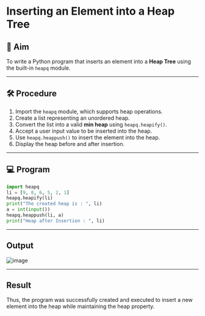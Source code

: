 # Inserting an Element into a Heap Tree

## 📌 Aim
To write a Python program that inserts an element into a **Heap Tree** using the built-in `heapq` module.

---

## 🛠 Procedure
1. Import the `heapq` module, which supports heap operations.
2. Create a list representing an unordered heap.
3. Convert the list into a valid **min heap** using `heapq.heapify()`.
4. Accept a user input value to be inserted into the heap.
5. Use `heapq.heappush()` to insert the element into the heap.
6. Display the heap before and after insertion.

---

## 💻 Program

```python
import heapq
li = [9, 8, 6, 5, 2, 1]
heapq.heapify(li)
print("The created heap is : ", li)
a = int(input())
heapq.heappush(li, a)
print("Heap after Insertion : ", li)
```
---

## Output

![image](https://github.com/user-attachments/assets/f66adf93-32c0-4533-abcc-c24e94a87602)

---

## Result 

Thus, the program was successfully created and executed to insert a new element into the heap while maintaining the heap property.



